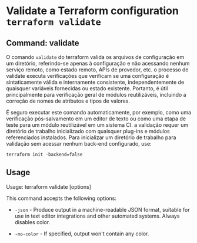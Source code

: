 # Validate a Terraform configuration `terraform validate`

## Command: validate
O comando `validate` do terraform valida os arquivos de configuração em um diretório, referindo-se apenas à configuração e não acessando nenhum serviço remoto, como estado remoto, APIs de provedor, etc. o processo de validate executa verificações que verificam se uma configuração é sintaticamente válida e internamente consistente, independentemente de quaisquer variáveis fornecidas ou estado existente. Portanto, é útil principalmente para verificação geral de módulos reutilizáveis, incluindo a correção de nomes de atributos e tipos de valores.

É seguro executar este comando automaticamente, por exemplo, como uma verificação pós-salvamento em um editor de texto ou como uma etapa de teste para um módulo reutilizável em um sistema CI. a validação requer um diretório de trabalho inicializado com quaisquer plug-ins e módulos referenciados instalados. Para inicializar um diretório de trabalho para validação sem acessar nenhum back-end configurado, use:

`terraform init -backend=false`

## Usage

Usage: terraform validate [options]

This command accepts the following options:

- `-json` - Produce output in a machine-readable JSON format, suitable for use in text editor integrations and other automated systems. Always disables color.

- `-no-color` - If specified, output won't contain any color.

